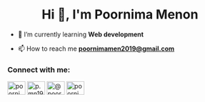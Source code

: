 <h1 align="center">Hi 👋, I'm Poornima Menon</h1>

- 🌱 I’m currently learning **Web development**

- 📫 How to reach me **poornimamen2019@gmail.com**

<h3 align="left">Connect with me:</h3>
<p align="left">
<a href="https://linkedin.com/in/poornima-menon-7b1227265" target="blank"><img align="center" src="https://raw.githubusercontent.com/rahuldkjain/github-profile-readme-generator/master/src/images/icons/Social/linked-in-alt.svg" alt="poornima-menon-7b1227265" height="30" width="40" /></a>
<a href="https://instagram.com/p.mn19" target="blank"><img align="center" src="https://raw.githubusercontent.com/rahuldkjain/github-profile-readme-generator/master/src/images/icons/Social/instagram.svg" alt="p.mn19" height="30" width="40" /></a>
<a href="https://medium.com/@poornimamen2019" target="blank"><img align="center" src="https://raw.githubusercontent.com/rahuldkjain/github-profile-readme-generator/master/src/images/icons/Social/medium.svg" alt="@poornimamen2019" height="30" width="40" /></a>
<a href="https://www.leetcode.com/poornima_mn" target="blank"><img align="center" src="https://raw.githubusercontent.com/rahuldkjain/github-profile-readme-generator/master/src/images/icons/Social/leet-code.svg" alt="poornima_mn" height="30" width="40" /></a>
</p>

